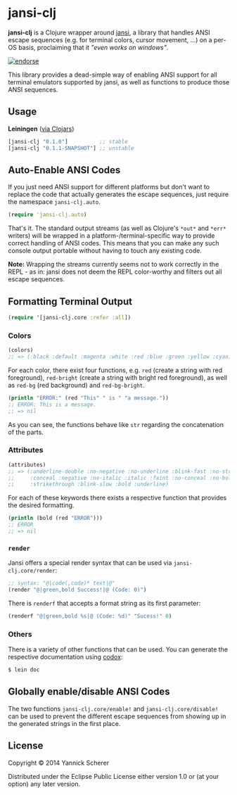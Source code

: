 # jansi-clj

__jansi-clj__ is a Clojure wrapper around [jansi](https://github.com/fusesource/jansi), a
library that handles ANSI escape sequences (e.g. for terminal colors, cursor movement, ...)
on a per-OS basis, proclaiming that it _"even works on windows"_.

[![endorse](https://api.coderwall.com/xsc/endorsecount.png)](https://coderwall.com/xsc)

This library provides a dead-simple way of enabling ANSI support for all terminal emulators supported by
jansi, as well as functions to produce those ANSI sequences.

## Usage

__Leiningen__ ([via Clojars](https://clojars.org/jansi-clj))

```clojure
[jansi-clj "0.1.0"]          ;; stable
[jansi-clj "0.1.1-SNAPSHOT"] ;; unstable
```

## Auto-Enable ANSI Codes

If you just need ANSI support for different platforms but don't want to replace the code that actually generates
the escape sequences, just require the namespace `jansi-clj.auto`.

```clojure
(require 'jansi-clj.auto)
```

That's it. The standard output streams (as well as Clojure's `*out*` and `*err*` writers) will be wrapped
in a platform-/terminal-specific way to provide correct handling of ANSI codes. This means that you can
make any such console output portable without having to touch any existing code.

__Note:__ Wrapping the streams currently seems not to work correctly in the REPL - as in: jansi does not deem
the REPL color-worthy and filters out all escape sequences.

## Formatting Terminal Output

```clojure
(require '[jansi-clj.core :refer :all])
```

### Colors

```clojure
(colors)
;; => (:black :default :magenta :white :red :blue :green :yellow :cyan)
```

For each color, there exist four functions, e.g. `red` (create a string with red foreground), `red-bright`
(create a string with bright red foreground), as well as `red-bg` (red background) and `red-bg-bright`.

```clojure
(println "ERROR:" (red "This" " is " "a message."))
;; ERROR: This is a message.
;; => nil
```

As you can see, the functions behave like `str` regarding the concatenation of the parts.

### Attributes

```clojure
(attributes)
;; => (:underline-double :no-negative :no-underline :blink-fast :no-strikethrough
;;     :conceal :negative :no-italic :italic :faint :no-conceal :no-bold :no-blink
;;     :strikethrough :blink-slow :bold :underline)
```

For each of these keywords there exists a respective function that provides the desired formatting.

```clojure
(println (bold (red "ERROR")))
;; ERROR
;; => nil
```

### `render`

Jansi offers a special render syntax that can be used via `jansi-clj.core/render`:

```clojure
;; syntax: "@|code(,code)* text|@"
(render "@|green,bold Success!|@ (Code: 0)")
```

There is `renderf` that accepts a format string as its first parameter:

```clojure
(renderf "@|green,bold %s|@ (Code: %d)" "Sucess!" 0)
```

### Others

There is a variety of other functions that can be used. You can generate the respective documentation
using [codox](https://github.com/weavejester/codox):

```bash
$ lein doc
```

## Globally enable/disable ANSI Codes

The two functions `jansi-clj.core/enable!` and `jansi-clj.core/disable!` can be used to prevent the
different escape sequences from showing up in the generated strings in the first place.

## License

Copyright &copy; 2014 Yannick Scherer

Distributed under the Eclipse Public License either version 1.0 or (at
your option) any later version.
